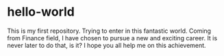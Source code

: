 # hello-world
This is my first repository.
Trying to enter in this fantastic world. Coming from Finance field, I have chosen to pursue a new and exciting career. It is never later to do that, is it? I hope you all help me on this achievement.
